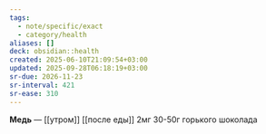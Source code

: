 ```yaml
---
tags:
  - note/specific/exact
  - category/health
aliases: []
deck: obsidian::health
created: 2025-06-10T21:09:54+03:00
updated: 2025-09-28T06:18:19+03:00
sr-due: 2026-11-23
sr-interval: 421
sr-ease: 310
---
```


**Медь**
—
[[утром]]
[[после еды]]
2мг
30-50г горького шоколада
